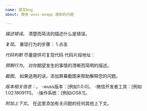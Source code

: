 ```yaml
---
name: 提交bug
about: 使用 wuss-weapp 遇到的问题

---
```


*描述错误*。
清楚而简洁的描述什么是错误。

*复现*。
重现行为的步骤：
1.点击

*代码判断*
尽量提供可复现代码
代码片段地址：

*预期行为*。
对你期望发生的事情的清晰而简明的描述。

*截图*。
如果适用的话，添加屏幕截图来帮助解释您的问题。

*版本相关信息：*。
-wuss版本：[例如1.0.0]。
-微信开发者工具：[例如1.02.1809111]。
-操作系统：[例如iOS8.1]。

*附加上下文*。
在这里添加有关问题的任何其他上下文。
